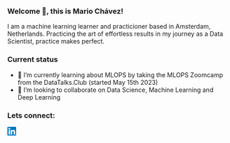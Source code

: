 ### Welcome 👋, this is Mario Chávez! 

I am a machine learning learner and practicioner based in Amsterdam, Netherlands.
Practicing the art of effortless results in my journey as a Data Scientist, practice makes perfect.

### Current status
- 🌱 I’m currently learning about MLOPS by taking the MLOPS Zoomcamp from the DataTalks.Club (started May 15th 2023)
- 👯 I’m looking to collaborate on Data Science, Machine Learning and Deep Learning

### Lets connect:

<a href="https://www.linkedin.com/in/mariodchavez/">
  <img src="/images/linkedin.png" alt="LinkedIn" style="width: 20px; height: 20px;">
</a>


